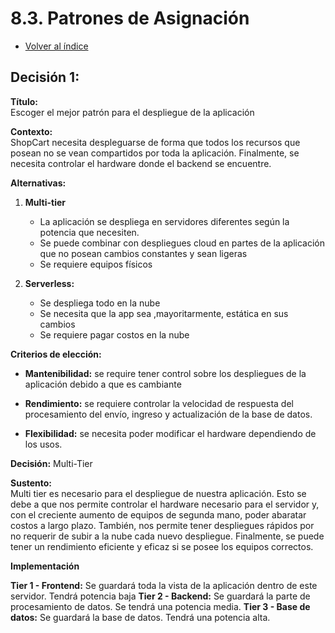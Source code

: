# 8.3. Patrones de Asignación

- [Volver al índice](/8/8.md)

## **Decisión 1:**

**Título:**  
Escoger el mejor patrón para el despliegue de la aplicación

**Contexto:**  
ShopCart necesita despleguarse de forma que todos los recursos que posean no se vean compartidos por toda la aplicación. Finalmente, se necesita controlar el hardware donde el backend se encuentre.

**Alternativas:**
1. **Multi-tier**
   - La aplicación se despliega en servidores diferentes según la potencia que necesiten.
   - Se puede combinar con despliegues cloud en partes de la aplicación que no posean cambios constantes y sean ligeras
   - Se requiere equipos físicos

2. **Serverless:**
   - Se despliega todo en la nube
   - Se necesita que la app sea ,mayoritarmente, estática en sus cambios
   - Se requiere pagar costos en la nube

**Criterios de elección:**
- **Mantenibilidad:** se require tener control sobre los despliegues de la aplicación debido a que es cambiante

- **Rendimiento:** se requiere controlar la velocidad de respuesta del procesamiento del envío, ingreso y actualización de la base de datos.

- **Flexibilidad:** se necesita poder modificar el hardware dependiendo de los usos.

**Decisión:**
Multi-Tier

**Sustento:**  
Multi tier es necesario para el despliegue de nuestra aplicación. Esto se debe a que nos permite controlar el hardware necesario para el servidor y, con el creciente aumento de equipos de segunda mano, poder abaratar costos a largo plazo. También, nos permite tener despliegues rápidos por no requerir de subir a la nube cada nuevo despliegue. Finalmente, se puede tener un rendimiento eficiente y eficaz si se posee los equipos correctos.

**Implementación**

**Tier 1 - Frontend:** Se guardará toda la vista de la aplicación dentro de este servidor. Tendrá potencia baja 
**Tier 2 - Backend:** Se guardará la parte de procesamiento de datos. Se tendrá una potencia media.
**Tier 3 - Base de datos:** Se guardará la base de datos. Tendrá una potencia alta.


